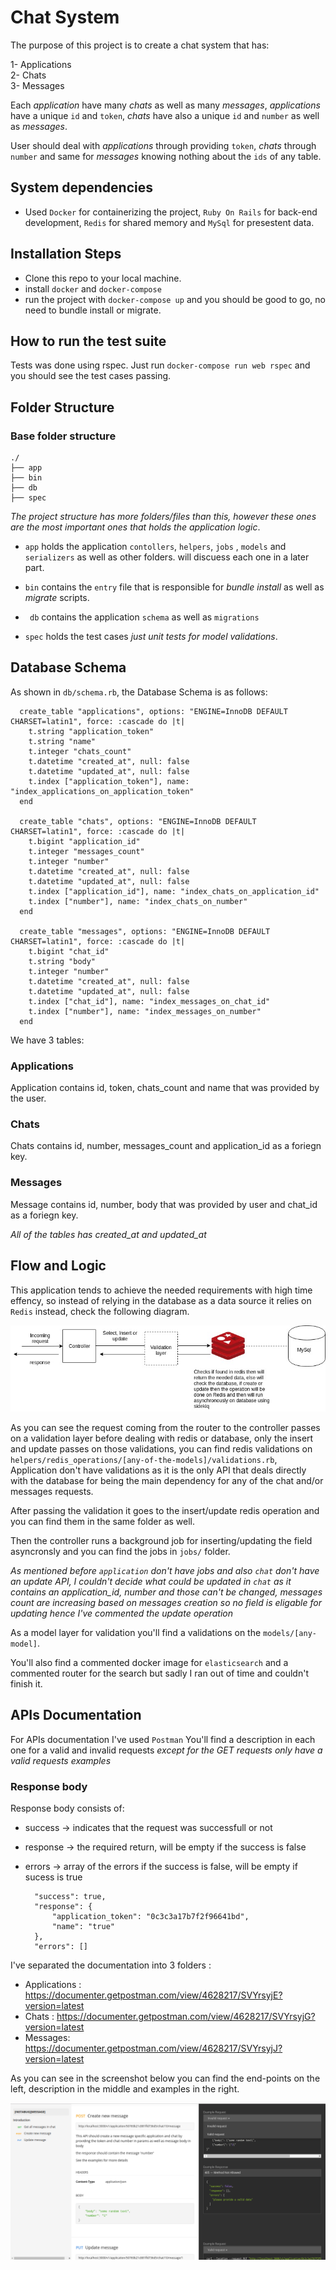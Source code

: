 # Chat System

The purpose of this project is to create a chat system that has: <br>

1- Applications <br>
2- Chats <br>
3- Messages <br>

Each *application* have many *chats* as well as many *messages*, *applications* have a unique `id` and `token`, *chats* have also a unique `id` and `number` as well as *messages*.

User should deal with *applications* through providing `token`, *chats* through `number` and same for *messages* knowing nothing about the `ids` of any table.

## System dependencies

* Used `Docker` for containerizing the project, `Ruby On Rails` for back-end development, `Redis` for shared memory and `MySql` for presestent data.

## Installation Steps

* Clone this repo to your local machine.
* install `docker` and `docker-compose`
* run the project with `docker-compose up` and you should be good to go, no need to bundle install or migrate.

## How to run the test suite

Tests was done using rspec. Just run `docker-compose run web rspec` and you should see the test cases passing.

## Folder Structure

### Base folder structure

```
./
├── app
├── bin
├── db
├── spec

```
*The project structure has more folders/files than this, however these ones are the most important ones that holds the application logic*.


* `app` holds the application `contollers`, `helpers`, `jobs` , `models` and `serializers` as well as other folders. will discuess each one in a later part. 

*  `bin` contains the `entry` file that is responsible for *bundle install* as well as *migrate* scripts.

* ` db` contains the application `schema` as well as `migrations` 

* ``` spec ``` holds the test cases *just unit tests for model validations*.

## Database Schema

As shown in ``` db/schema.rb ```, the Database Schema is as follows: 

```
  create_table "applications", options: "ENGINE=InnoDB DEFAULT CHARSET=latin1", force: :cascade do |t|
    t.string "application_token"
    t.string "name"
    t.integer "chats_count"
    t.datetime "created_at", null: false
    t.datetime "updated_at", null: false
    t.index ["application_token"], name: "index_applications_on_application_token"
  end

  create_table "chats", options: "ENGINE=InnoDB DEFAULT CHARSET=latin1", force: :cascade do |t|
    t.bigint "application_id"
    t.integer "messages_count"
    t.integer "number"
    t.datetime "created_at", null: false
    t.datetime "updated_at", null: false
    t.index ["application_id"], name: "index_chats_on_application_id"
    t.index ["number"], name: "index_chats_on_number"
  end

  create_table "messages", options: "ENGINE=InnoDB DEFAULT CHARSET=latin1", force: :cascade do |t|
    t.bigint "chat_id"
    t.string "body"
    t.integer "number"
    t.datetime "created_at", null: false
    t.datetime "updated_at", null: false
    t.index ["chat_id"], name: "index_messages_on_chat_id"
    t.index ["number"], name: "index_messages_on_number"
  end
```
We have 3 tables: <br>

### Applications
Application contains id, token, chats_count and name that was provided by the user.<br>

### Chats
Chats contains id, number, messages_count and application_id as a foriegn key.

### Messages
Message contains id, number, body that was provided by user and chat_id as a foriegn key.

*All of the tables has created_at and updated_at*

## Flow and Logic

This application tends to achieve the needed requirements with high time effency, so instead  of relying in the database as a data source it relies on `Redis` instead, check the following diagram.

<img src="flow_diagram.jpg">

As you can see the request coming from the router to the controller passes on a validation layer before dealing with redis or database, only the insert and update passes on those validations, you can find redis validations on `helpers/redis_operations/[any-of-the-models]/validations.rb`, Application don't have validations as it is the only API that deals directly with the database for being the main dependency for any of the chat and/or messages requests.

After passing the validation it goes to the insert/update redis operation and you can find them in the same folder as well.

Then the controller runs a background job for inserting/updating the field asyncronsly and you can find the jobs in `jobs/` folder.

*As mentioned before `application` don't have jobs and also `chat` don't have an update API, I couldn't decide what could be updated in `chat` as it contains an application_id, number and those can't be changed, messages count are increasing based on messages creation so no field is eligable for updating hence I've commented the update operation* 

As a model layer for validation you'll find a validations on the `models/[any-model]`.

You'll also find a commented docker image for `elasticsearch` and a commented router for the search but sadly I ran out of time and couldn't finish it.

## APIs Documentation

For APIs documentation I've used `Postman` You'll find a description in each one for a valid and invalid requests *except for the GET requests only have a valid requests examples*


### Response body

Response body consists of: <br>
* success -> indicates that the request was successfull or not <br>
* response -> the required return, will be empty if the success is false <br>
* errors -> array of the errors if the success is false, will be empty if sucess is true <br>
  
  ```
    "success": true,
    "response": {
        "application_token": "0c3c3a17b7f2f96641bd",
        "name": "true"
    },
    "errors": []
  ```

I've separated the documentation into 3 folders :
- Applications : <a>https://documenter.getpostman.com/view/4628217/SVYrsyjE?version=latest</a>
- Chats : <a>https://documenter.getpostman.com/view/4628217/SVYrsyjG?version=latest</a>
- Messages:  <a>https://documenter.getpostman.com/view/4628217/SVYrsyjJ?version=latest</a>

As you can see in the screenshot below you can find the end-points on the left, description in the middle and examples in the right.

<img src="postman_example.png">
